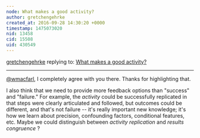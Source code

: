 ```yaml
---
node: What makes a good activity?
author: gretchengehrke
created_at: 2016-09-28 14:30:20 +0000
timestamp: 1475073020
nid: 13458
cid: 15508
uid: 430549
---
```




[gretchengehrke](../profile/gretchengehrke) replying to: [What makes a good activity?](../notes/warren/09-17-2016/what-makes-a-good-activity)

----
[@wmacfarl](/profile/wmacfarl), I completely agree with you there. Thanks for highlighting that. 

I also think that we need to provide more feedback options than "success" and "failure." For example, the _activity_ could be successfully replicated in that steps were clearly articulated and followed, but outcomes could be different, and that's not failure -- it's really important new knowledge; it's how we learn about precision, confounding factors, conditional features, etc. Maybe we could distinguish between _activity replication_ and _results congruence_ ?
